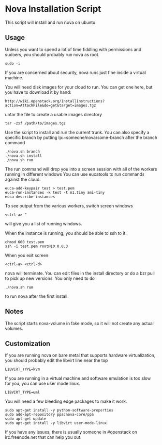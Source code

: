 Nova Installation Script
========================

This script will install and run nova on ubuntu.

Usage
-----

Unless you want to spend a lot of time fiddling with permissions and sudoers, you should probably run nova as root.

    sudo -i

If you are concerned about security, nova runs just fine inside a virtual machine.

You will need disk images for your cloud to run.  You can get one here, but you have to download it by hand:

    http://wiki.openstack.org/InstallInstructions?action=AttachFile&do=get&target=images.tgz

untar the file to create a usable images directory

    tar -zxf /path/to/images.tgz

Use the script to install and run the current trunk. You can also specify a specific branch by putting lp:~someone/nova/some-branch after the branch command

    ./nova.sh branch
    ./nova.sh install
    ./nova.sh run

The run command will drop you into a screen session with all of the workers running in different windows  You can use eucatools to run commands against the cloud.

    euca-add-keypair test > test.pem
    euca-run-instances -k test -t m1.tiny ami-tiny
    euca-describe-instances

To see output from the various workers, switch screen windows

    <ctrl-a> "

will give you a list of running windows.

When the instance is running, you should be able to ssh to it.

    chmod 600 test.pem
    ssh -i test.pem root@10.0.0.3

When you exit screen

    <ctrl-a> <ctrl-d>

nova will terminate.  You can edit files in the install directory or do a bzr pull to pick up new versions. You only need to do

    ./nova.sh run

to run nova after the first install.

Notes
-----

The script starts nova-volume in fake mode, so it will not create any actual volumes.

Customization
-------------

If you are running nova on bare metal that supports hardware virtualization, you should probably edit the libvirt line near the top

    LIBVIRT_TYPE=kvm

If you are running in a virtual machine and software emulation is too slow for you, you can use user mode linux.

    LIBVIRT_TYPE=uml

You will need a few bleeding edge packages to make it work.

    sudo apt-get install -y python-software-properties
    sudo add-apt-repository ppa:nova-core/ppa
    sudo apt-get update
    sudo apt-get install -y libvirt user-mode-linux

If you have any issues, there is usually someone in #openstack on irc.freenode.net that can help you out.
